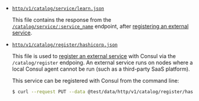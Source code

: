 - [`http/v1/catalog/service/learn.json`](http/v1/catalog/service/learn.json)

  This file contains the response from the [`/catalog/service/:service_name`](https://developer.hashicorp.com/consul/api-docs/catalog#list-nodes-for-service)
  endpoint, after [registering an external service](https://developer.hashicorp.com/consul/tutorials/developer-discovery/service-registration-external-services#register-an-external-service-with-a-health-check).

- [`http/v1/catalog/register/hashicorp.json`](http/v1/catalog/register/hashicorp.json)

  This file is used to [register an external service](https://developer.hashicorp.com/consul/tutorials/developer-discovery/service-registration-external-services#register-an-external-service-with-a-health-check)
  with Consul via the `/catalog/register` endpoing.  An external service runs on
  nodes where a local Consul agent cannot be run (such as a third-party SaaS
  platform).
  
  This service can be registered with Consul from the command line:

  ```bash
  $ curl --request PUT --data @test/data/http/v1/catalog/register/hashicorp.json localhost:8500/v1/catalog/register
  ```
